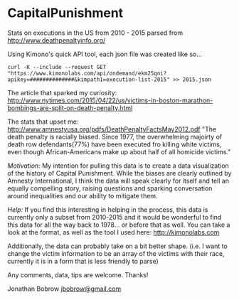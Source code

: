 # CapitalPunishment
Stats on executions in the US from 2010 - 2015 parsed from http://www.deathpenaltyinfo.org/

Using Kimono's quick API tool, each json file was created like so...

```curl -K --include --request GET "https://www.kimonolabs.com/api/ondemand/ekm25qni?apikey=##############&kimpath1=execution-list-2015" >> 2015.json```

The article that sparked my curiosity:
http://www.nytimes.com/2015/04/22/us/victims-in-boston-marathon-bombings-are-split-on-death-penalty.html

The stats that upset me:
http://www.amnestyusa.org/pdfs/DeathPenaltyFactsMay2012.pdf
"The death penalty is racially biased. Since 1977, the overwhelming majoirty of death row defendants(77%) have been executed fro killing white victims, even though African-Americans make up about half of all homicide victims."

*Motivation:*
My intention for pulling this data is to create a data visualization of the history of Capital Punishment. While the biases are clearly outlined by Amnesty International, I think the data will speak clearly for itself and tell an equally compelling story, raising questions and sparking conversation around inequalities and our ability to mitigate them.

*Help:*
If you find this interesting in helping in the process, this data is currently only a subset from 2010-2015 and it would be wonderful to find this data for all the way back to 1978... or before that as well. You can take a look at the format, as well as the tool I used here: http://kimonolabs.com

Additionally, the data can probably take on a bit better shape. (i.e. I want to change the victim information to be an array of the victims with their race, currently it is in a form that is less friendly to parse)

Any comments, data, tips are welcome. Thanks!

Jonathan Bobrow
jbobrow@gmail.com
